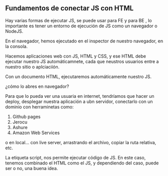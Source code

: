 ## Fundamentos de conectar JS con HTML

Hay varias formas de ejecutar JS, se puede usar para FE y para BE , lo importante es tener un entorno de ejecución de JS como un navegador o NodeJS.

En el navegador, hemos ejecutado en el inspector de nuestro navegador, en la consola.

Hacemos aplicaciones web con JS, HTML y CSS, y ese HTML debe ejecutar nuestro JS automáticamnete, cada que neustros usuarios entre a nuestro sitio o aplciaciíón. 

Con un documento HTML, ejecutaremos automáticamente nuestro JS.

¿cómo lo abres en navegador?

Para que lo pueda ver una usuaria en internet, tendríamos que hacer un deploy, desplegar nuestra aplicación a ubn servidor, conectarlo con un dominio con herraminetas como:
1. Github pages
2. Jerocu
3. Ashure
4. Amazon Web Services


o en local... con live server, arrastrando el archivo, copiar la ruta relativa, etc.

La etiqueta script, nos permite ejecutar código de JS. En este caso, tenemos combinado el HTML como el JS, y dependiendo del caso, puede ser o no, una buena idea.

